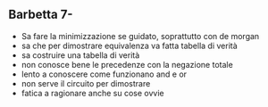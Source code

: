 ## Barbetta 7-
- Sa fare la minimizzazione se guidato, soprattutto con de morgan
- sa che per dimostrare equivalenza va fatta tabella di verità
- sa costruire una tabella di verità
- non conosce bene le precedenze con la negazione totale
- lento a conoscere come funzionano and e or
- non serve il circuito per dimostrare
- fatica a ragionare anche su cose ovvie
